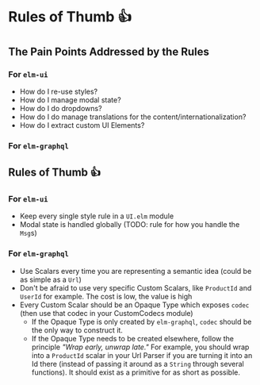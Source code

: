 # Rules of Thumb 👍

## The Pain Points Addressed by the Rules

### For `elm-ui`

- How do I re-use styles?
- How do I manage modal state?
- How do I do dropdowns?
- How do I do manage translations for the content/internationalization?
- How do I extract custom UI Elements?

### For `elm-graphql`

## Rules of Thumb 👍

### For `elm-ui`

- Keep every single style rule in a `UI.elm` module
- Modal state is handled globally (TODO: rule for how you handle the `Msg`s)

### For `elm-graphql`

- Use Scalars every time you are representing a semantic idea (could be as simple as a `Url`)
- Don't be afraid to use very specific Custom Scalars, like `ProductId` and `UserId` for example. The cost is low, the value is high
- Every Custom Scalar should be an Opaque Type which exposes `codec` (then use that codec in your CustomCodecs module)
  - If the Opaque Type is only created by `elm-graphql`, `codec` should be the only way to construct it.
  - If the Opaque Type needs to be created elsewhere, follow the principle _"Wrap early, unwrap late."_ For example, you should wrap into a `ProductId` scalar in your Url Parser if you are turning it into an Id there (instead of passing it around as a `String` through several functions). It should exist as a primitive for as short as possible.
